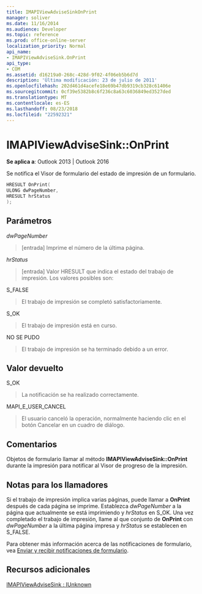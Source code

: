 ```yaml
---
title: IMAPIViewAdviseSinkOnPrint
manager: soliver
ms.date: 11/16/2014
ms.audience: Developer
ms.topic: reference
ms.prod: office-online-server
localization_priority: Normal
api_name:
- IMAPIViewAdviseSink.OnPrint
api_type:
- COM
ms.assetid: d16219a0-268c-428d-9f02-4f06eb5b6d7d
description: 'Última modificación: 23 de julio de 2011'
ms.openlocfilehash: 202d461d4acefe18e69b47db9319cb328c61406e
ms.sourcegitcommit: 0cf39e5382b8c6f236c8a63c6036849ed3527ded
ms.translationtype: MT
ms.contentlocale: es-ES
ms.lasthandoff: 08/23/2018
ms.locfileid: "22592321"
---
```

# <a name="imapiviewadvisesinkonprint"></a>IMAPIViewAdviseSink::OnPrint

  
  
**Se aplica a**: Outlook 2013 | Outlook 2016 
  
Se notifica el Visor de formulario del estado de impresión de un formulario.
  
```cpp
HRESULT OnPrint(
ULONG dwPageNumber,
HRESULT hrStatus
);
```

## <a name="parameters"></a>Parámetros

 _dwPageNumber_
  
> [entrada] Imprime el número de la última página.
    
 _hrStatus_
  
> [entrada] Valor HRESULT que indica el estado del trabajo de impresión. Los valores posibles son:
    
S_FALSE 
  
> El trabajo de impresión se completó satisfactoriamente.
    
S_OK 
  
> El trabajo de impresión está en curso.
    
NO SE PUDO 
  
> El trabajo de impresión se ha terminado debido a un error.
    
## <a name="return-value"></a>Valor devuelto

S_OK 
  
> La notificación se ha realizado correctamente.
    
MAPI_E_USER_CANCEL 
  
> El usuario canceló la operación, normalmente haciendo clic en el botón Cancelar en un cuadro de diálogo. 
    
## <a name="remarks"></a>Comentarios

Objetos de formulario llamar al método **IMAPIViewAdviseSink::OnPrint** durante la impresión para notificar al Visor de progreso de la impresión. 
  
## <a name="notes-to-callers"></a>Notas para los llamadores

Si el trabajo de impresión implica varias páginas, puede llamar a **OnPrint** después de cada página se imprime. Establezca _dwPageNumber_ a la página que actualmente se está imprimiendo y _hrStatus_ en S_OK. Una vez completado el trabajo de impresión, llame al que conjunto de **OnPrint** con _dwPageNumber_ a la última página impresa y _hrStatus_ se establecen en S_FALSE. 
  
Para obtener más información acerca de las notificaciones de formulario, vea [Enviar y recibir notificaciones de formulario](sending-and-receiving-form-notifications.md).
  
## <a name="see-also"></a>Recursos adicionales



[IMAPIViewAdviseSink : IUnknown](imapiviewadvisesinkiunknown.md)

